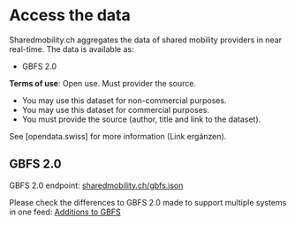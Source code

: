 # Access the data

Sharedmobility.ch aggregates the data of shared mobility providers in near real-time. The data is available as:

* GBFS 2.0

**Terms of use**: Open use. Must provider the source.

* You may use this dataset for non-commercial purposes.
* You may use this dataset for commercial purposes.
* You must provide the source (author, title and link to the dataset).

See [opendata.swiss] for more information (Link ergänzen).

## GBFS 2.0

GBFS 2.0 endpoint:
[sharedmobility.ch/gbfs.json](https://sharedmobility.ch/gbfs.json)

Please check the differences to GBFS 2.0 made to support multiple systems in one feed:
[Additions to GBFS](https://github.com/SFOE/sharedmobility/blob/main/Additions%20to%20GBFS.md)

